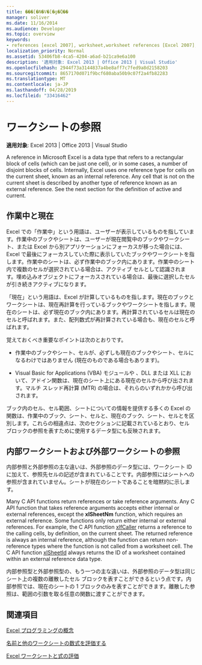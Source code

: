 ```yaml
---
title: ���[�N�V�[�g�̎Q��
manager: soliver
ms.date: 11/16/2014
ms.audience: Developer
ms.topic: overview
keywords:
- references [excel 2007], worksheet,worksheet references [Excel 2007],external worksheet references [Excel 2007],active worksheet [Excel 2007],current worksheet [Excel 2007],internal worksheet references [Excel 2007]
localization_priority: Normal
ms.assetid: 53406fb8-4ca5-4204-a6ad-b21ca9e6a100
description: '適用対象: Excel 2013 | Office 2013 | Visual Studio'
ms.openlocfilehash: 2944f73a3144837a4be8aff7c7fed9a8d2158203
ms.sourcegitcommit: 8657170d071f9bcf680aba50b9c07f2a4fb82283
ms.translationtype: MT
ms.contentlocale: ja-JP
ms.lasthandoff: 04/28/2019
ms.locfileid: "33416462"
---
```

# <a name="worksheet-references"></a>ワークシートの参照

 **適用対象**: Excel 2013 | Office 2013 | Visual Studio 
  
A reference in Microsoft Excel is a data type that refers to a rectangular block of cells (which can be just one cell), or in some cases, a number of disjoint blocks of cells. Internally, Excel uses one reference type for cells on the current sheet, known as an internal reference. Any cell that is not on the current sheet is described by another type of reference known as an external reference. See the next section for the definition of active and current.
  
## <a name="active-vs-current"></a>作業中と現在

Excel での「作業中」という用語は、ユーザーが表示しているものを指しています。作業中のブックやシートは、ユーザーが現在閲覧中のブックやワークシート、または Excel から別アプリケーションにフォーカスが移った場合には、Excel で最後にフォーカスしていた際に表示していたブックやワークシートを指します。作業中のシートは、必ず作業中のブック内にあります。作業中のシート内で複数のセルが選択されている場合は、アクティブ セルとして認識されます。埋め込みオブジェクトにフォーカスされている場合は、最後に選択したセルが引き続きアクティブになります。 
  
「現在」という用語は、Excel が計算しているものを指します。現在のブックとワークシートは、現在再計算を行っているブックやワークシートを指します。現在のシートは、必ず現在のブック内にあります。再計算されているセルは現在のセルと呼ばれます。また、配列数式が再計算されている場合も、現在のセルと呼ばれます。 
  
覚えておくべき重要なポイントは次のとおりです。
  
- 作業中のブックやシート、セルが、必ずしも現在のブックやシート、セルになるわけではありません (現在のものである場合もあります)。
    
- Visual Basic for Applications (VBA) モジュールや 、DLL または XLL において、アドイン関数は、現在のシート上にある現在のセルから呼び出されます。マルチ スレッド再計算 (MTR) の場合は、それらのいずれかから呼び出されます。
    
ブック内のセル、セル範囲、シートについての情報を提供する多くの Excel の関数は、作業中のブック、シート、セルと、現在のブック、シート、セルとを区別します。これらの相違点は、次のセクションに記載されているとおり、セル ブロックの参照を表すために使用するデータ型にも反映されます。
  
## <a name="internal-and-external-worksheet-references"></a>内部ワークシートおよび外部ワークシートの参照

内部参照と外部参照の主な違いは、外部参照のデータ型には、ワークシート ID に加えて、参照先セルの記述が含まれていることです。内部参照にはシートへの参照が含まれていません。シートが現在のシートであることを暗黙的に示します。 
  
Many C API functions return references or take reference arguments. Any C API function that takes reference arguments accepts either internal or external references, except the **xlSheetNm** function, which requires an external reference. Some functions only return either internal or external references. For example, the C API function [xlfCaller](xlfcaller.md) returns a reference to the calling cells, by definition, on the current sheet. The returned reference is always an internal reference, although the function can return non-reference types where the function is not called from a worksheet cell. The C API function [xlSheetId](xlsheetid.md) always returns the ID of a worksheet contained within an external reference data type. 
  
内部参照型と外部参照型の、もう一つの主な違いは、外部参照のデータ型は同じシート上の複数の離散したセル ブロックを表すことができるという点です。内部参照では、現在のシートの 1 ブロックのみを表すことができます。離散した参照は、範囲の引数を取る任意の関数に渡すことができます。
  
## <a name="see-also"></a>関連項目



[Excel プログラミングの概念](excel-programming-concepts.md)
  
[名前と他のワークシートの数式を評価する](evaluating-names-and-other-worksheet-formula-expressions.md)
  
[Excel ワークシートと式の評価](excel-worksheet-and-expression-evaluation.md)

